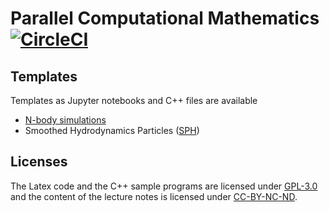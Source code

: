 # Parallel Computational Mathematics [![CircleCI](https://circleci.com/gh/diehlpkteaching/ParallelComputationMath.svg?style=svg)](https://circleci.com/gh/diehlpkteaching/ParallelComputationMath)

## Templates 

Templates as Jupyter notebooks and C++ files are available 

* [N-body simulations](https://github.com/diehlpkteaching/N-Body)
* Smoothed Hydrodynamics Particles ([SPH](https://github.com/diehlpkteaching/SPH))

## Licenses

The Latex code and the C++ sample programs are licensed under [GPL-3.0](LICENSE) and the content of the lecture notes is licensed under [CC-BY-NC-ND](https://creativecommons.org/licenses/by-nc-nd/4.0/deed.en).
